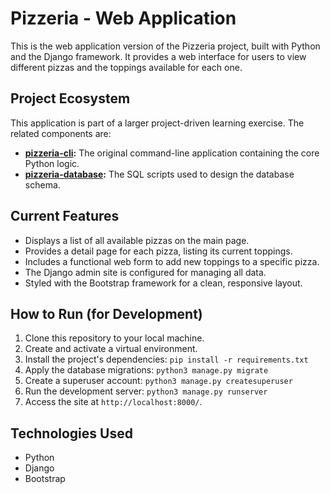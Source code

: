 # Pizzeria - Web Application

This is the web application version of the Pizzeria project, built with Python and the Django framework. It provides a web interface for users to view different pizzas and the toppings available for each one.

## Project Ecosystem

This application is part of a larger project-driven learning exercise. The related components are:

* **[pizzeria-cli](https://github.com/eloymelo/pizzeria-cli):** The original command-line application containing the core Python logic.
* **[pizzeria-database](https://github.com/eloymelo/pizzeria-database):** The SQL scripts used to design the database schema.

## Current Features

* Displays a list of all available pizzas on the main page.
* Provides a detail page for each pizza, listing its current toppings.
* Includes a functional web form to add new toppings to a specific pizza.
* The Django admin site is configured for managing all data.
* Styled with the Bootstrap framework for a clean, responsive layout.

## How to Run (for Development)

1.  Clone this repository to your local machine.
2.  Create and activate a virtual environment.
3.  Install the project's dependencies: `pip install -r requirements.txt`
4.  Apply the database migrations: `python3 manage.py migrate`
5.  Create a superuser account: `python3 manage.py createsuperuser`
6.  Run the development server: `python3 manage.py runserver`
7.  Access the site at `http://localhost:8000/`.

## Technologies Used

* Python
* Django
* Bootstrap